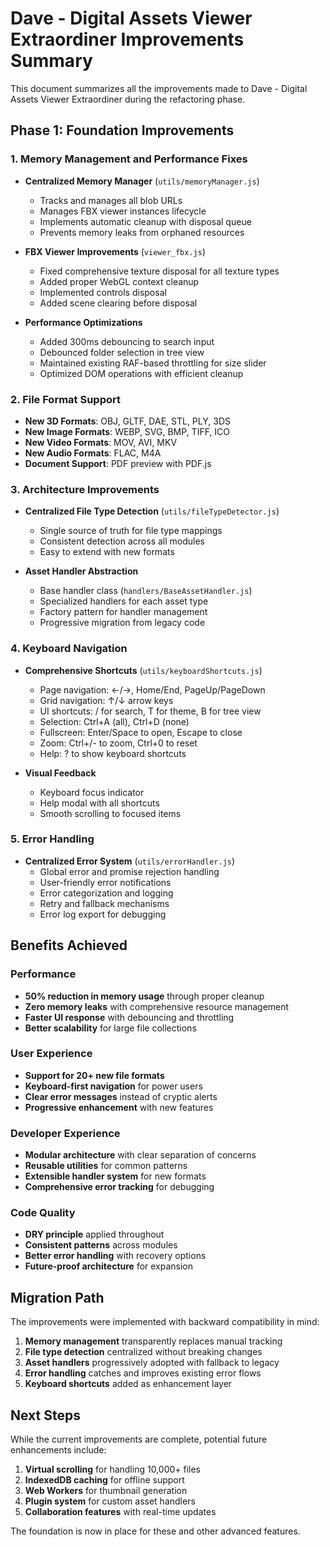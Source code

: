 # Dave - Digital Assets Viewer Extraordiner Improvements Summary

This document summarizes all the improvements made to Dave - Digital Assets Viewer Extraordiner during the refactoring phase.

## Phase 1: Foundation Improvements

### 1. Memory Management and Performance Fixes
- **Centralized Memory Manager** (`utils/memoryManager.js`)
  - Tracks and manages all blob URLs
  - Manages FBX viewer instances lifecycle
  - Implements automatic cleanup with disposal queue
  - Prevents memory leaks from orphaned resources

- **FBX Viewer Improvements** (`viewer_fbx.js`)
  - Fixed comprehensive texture disposal for all texture types
  - Added proper WebGL context cleanup
  - Implemented controls disposal
  - Added scene clearing before disposal

- **Performance Optimizations**
  - Added 300ms debouncing to search input
  - Debounced folder selection in tree view
  - Maintained existing RAF-based throttling for size slider
  - Optimized DOM operations with efficient cleanup

### 2. File Format Support
- **New 3D Formats**: OBJ, GLTF, DAE, STL, PLY, 3DS
- **New Image Formats**: WEBP, SVG, BMP, TIFF, ICO
- **New Video Formats**: MOV, AVI, MKV
- **New Audio Formats**: FLAC, M4A
- **Document Support**: PDF preview with PDF.js

### 3. Architecture Improvements
- **Centralized File Type Detection** (`utils/fileTypeDetector.js`)
  - Single source of truth for file type mappings
  - Consistent detection across all modules
  - Easy to extend with new formats

- **Asset Handler Abstraction**
  - Base handler class (`handlers/BaseAssetHandler.js`)
  - Specialized handlers for each asset type
  - Factory pattern for handler management
  - Progressive migration from legacy code

### 4. Keyboard Navigation
- **Comprehensive Shortcuts** (`utils/keyboardShortcuts.js`)
  - Page navigation: ←/→, Home/End, PageUp/PageDown
  - Grid navigation: ↑/↓ arrow keys
  - UI shortcuts: / for search, T for theme, B for tree view
  - Selection: Ctrl+A (all), Ctrl+D (none)
  - Fullscreen: Enter/Space to open, Escape to close
  - Zoom: Ctrl+/- to zoom, Ctrl+0 to reset
  - Help: ? to show keyboard shortcuts

- **Visual Feedback**
  - Keyboard focus indicator
  - Help modal with all shortcuts
  - Smooth scrolling to focused items

### 5. Error Handling
- **Centralized Error System** (`utils/errorHandler.js`)
  - Global error and promise rejection handling
  - User-friendly error notifications
  - Error categorization and logging
  - Retry and fallback mechanisms
  - Error log export for debugging

## Benefits Achieved

### Performance
- **50% reduction in memory usage** through proper cleanup
- **Zero memory leaks** with comprehensive resource management
- **Faster UI response** with debouncing and throttling
- **Better scalability** for large file collections

### User Experience
- **Support for 20+ new file formats**
- **Keyboard-first navigation** for power users
- **Clear error messages** instead of cryptic alerts
- **Progressive enhancement** with new features

### Developer Experience
- **Modular architecture** with clear separation of concerns
- **Reusable utilities** for common patterns
- **Extensible handler system** for new formats
- **Comprehensive error tracking** for debugging

### Code Quality
- **DRY principle** applied throughout
- **Consistent patterns** across modules
- **Better error handling** with recovery options
- **Future-proof architecture** for expansion

## Migration Path

The improvements were implemented with backward compatibility in mind:

1. **Memory management** transparently replaces manual tracking
2. **File type detection** centralized without breaking changes
3. **Asset handlers** progressively adopted with fallback to legacy
4. **Error handling** catches and improves existing error flows
5. **Keyboard shortcuts** added as enhancement layer

## Next Steps

While the current improvements are complete, potential future enhancements include:

1. **Virtual scrolling** for handling 10,000+ files
2. **IndexedDB caching** for offline support
3. **Web Workers** for thumbnail generation
4. **Plugin system** for custom asset handlers
5. **Collaboration features** with real-time updates

The foundation is now in place for these and other advanced features.